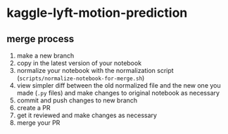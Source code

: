 # kaggle-lyft-motion-prediction

## merge process

1. make a new branch
2. copy in the latest version of your notebook
3. normalize your notebook with the normalization script (`scripts/normalize-notebook-for-merge.sh`)
4. view simpler diff between the old normalized file and the new one you made (`.py` files) and make changes to original notebook as necessary
5. commit and push changes to new branch
6. create a PR
7. get it reviewed and make changes as necessary
8. merge your PR
